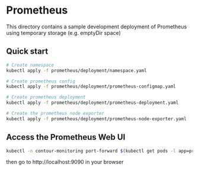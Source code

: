 # Prometheus

This directory contains a sample development deployment of Prometheus using temporary storage (e.g. emptyDir space)

## Quick start

```sh
# Create namespace
kubectl apply -f prometheus/deployment/namespace.yaml

# Create prometheus config
kubectl apply -f prometheus/deployment/prometheus-configmap.yaml

# Create prometheus deployment
kubectl apply -f prometheus/deployment/prometheus-deployment.yaml

# Create the prometheus node exporter
kubectl apply -f prometheus/deployment/prometheus-node-exporter.yaml
```

## Access the Prometheus Web UI

```sh
kubectl -n contour-monitoring port-forward $(kubectl get pods -l app=prometheus -n contour-monitoring -o jsonpath='{.items[0].metadata.name}') 9090:9090
```

then go to http://localhost:9090 in your browser
